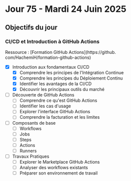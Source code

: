 # Jour 75 - Mardi 24 Juin 2025

## Objectifs du jour

### CI/CD et Introduction à GitHub Actions

Ressource : [Formation GitHub Actions](https://github.  com/HachemiH/formation-github-actions)

- [x] Introduction aux fondamentaux CI/CD
  - [x] Comprendre les principes de l'Intégration Continue
  - [x] Comprendre les principes du Déploiement Continu
  - [x] Identifier les avantages de la CI/CD
  - [x] Découvrir les principaux outils du marché

- [ ] Découverte de GitHub Actions
  - [ ] Comprendre ce qu'est GitHub Actions
  - [ ] Identifier les cas d'usage
  - [ ] Explorer l'interface GitHub Actions
  - [ ] Comprendre la facturation et les limites

- [ ] Composants de base
  - [ ] Workflows
  - [ ] Jobs
  - [ ] Steps
  - [ ] Actions
  - [ ] Runners

- [ ] Travaux Pratiques
  - [ ] Explorer le Marketplace GitHub Actions
  - [ ] Analyser des workflows existants
  - [ ] Préparer son environnement de travail 